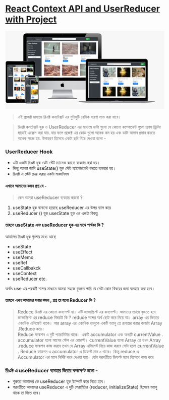 # [React Context API  and UserReducer  with Project](https://react-context-and-usereducer-project.netlify.app/)

![Imag  not found ](./preview.png)

> এই প্রজেক্ট  মাধ্যমে  রিএক্ট কনটেক্সট এর   মুটামুটি বেসিক ধারণা লাভ করা যাবে। 

> রিএক্ট কনটেক্সট হুক  ও  UserReducer  এর মাধ্যমে    ডাটা গুলো যে কোনো কম্পোনেন্ট গুলো  প্রপস ড্রিলিং ছাড়াই  এক্সেস করা  যায়. যার ফলে প্রজেক্ট এর   কোড গুলো অনেক কম হয় এবং ডাটা আদান প্রদান করতে অনেক সহজ হয়. উদাহরণ হিসেবে  একটা  ছবি নিচে দেওয়া হলো -   

### UserReducer Hook 
- এটা একটা রিএক্ট হুক  যেটা স্টেট ম্যানেজ করতে  ব্যবহার করা হয়।  
- কিন্তু আমরা জানি useState() হুক স্টেট ম্যানেজমেন্ট  করতে ব্যবহার হয়। 
- রিএক্ট  এ স্টেট চেঞ্জ  করার একটা মাকানিসম 

#### এখানে আমাদের কমন প্রশ্ন যে - 
> কেন আমরা   useReducer  ব্যবহার করবো ?

1. useState  হুক   বানানো হয়েছে  useReducer  এর উপর ব্যাস করে
1. useReducer () হুক userState  হুক এর এজটা বিকল্প 

#### তাহলে  useState   এবং useReducer   হুক এর  মাঝে পার্থক্য কি ? 

আমাদের রিএক্ট হুক  গুলোর মধ্যে আছে 
- useState
- useEffect 
- useMemo
- useRef
- useCallbakck 
- useContext
- useReducer etc. 

অর্থাৎ use    এর পরবর্তী শব্দের মাধ্যমে  আমরা সহজে  বুজতে  পারি যে সেটা  কোন বিষয়ের জন্য ব্যবহার করা হবে।  

#### তাহলে এখন আমাদের সবার কমন ,  প্রশ্ন তা হলো Reducer  কি ? 
> Reduce  রিএক্ট এর কোনো কনসেপ্ট না।  এটি জাভাস্ক্রিপ্ট এর কনসেপ্ট।  আমাদের প্রথমে বুজতে হবে জাভাস্ক্রিপ্ট এর reduce বিষয়টা কি ? 
> reduce শব্দের অর্থ ছোট করে নিয়ে আ।  array এর ভিতরে একাধিক এলিমেন্ট থাকে।  আর array এর একাধিক ভালুকে একটি ভ্যালু তে রূপান্তর   করার   কাজটা Array .Reduce   করে।  
> Reduce ফাঙ্কশন এ দুটি প্যারামিটার থাকে।  একটি accumulator  এবং অন্যটি currentValue . 
> accumulator  হলো আগের স্টেপ এর  রেজাল্ট। 
currentValue  হলো  Array তে  যখন Array .reduce ফাঙ্কশন কাজ করবে তখন যে  Array এলিমেন্ট নিয়ে কাজ করবে সেটা হলো currentValue . 
Reduce ফাঙ্কশন এ accumulator এ ডিফল্ট  মান ০ থাকে।  কিন্তু reduce এ Accumulator এর ম্যান নির্দিষ্ট করে দেওয়া  যায়।   যেটা পরবর্তীতে ডিফল্ট ম্যান হিসেবে কাজ করে 


### রিএক্ট এ useReducer ব্যবহার জিরার কনসেপ্ট হলো - 
- শুরুতে আমাদের  কে useReducer হুক ইম্পোর্ট করে নিতে হবে।  
- পরবর্তীতে আমাদের useReducer  এ দুটি  পেরামিটার (reducer, initializeState) হিসেবে ভ্যালু থাকে তা দিতে  হবে।

